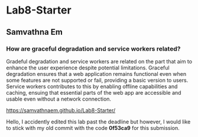 # Lab8-Starter
## Samvathna Em
### How are graceful degradation and service workers related?

Gradeful degradation and service workers are related on the part that aim to enhance the user experience despite potential limitations. Graceful degradation ensures that a web application remains functional even when some features are not supported or fail, providing a basic version to users. Service workers contributes to this by enabling offline capabilities and caching, ensuing that essential parts of the web app are accessible and usable even without a network connection.

https://samvathnaem.github.io/Lab8-Starter/

Hello, I accidently edited this lab past the deadline but however, I would like to stick with my old commit with the code **0f53ca9** for this submission.
